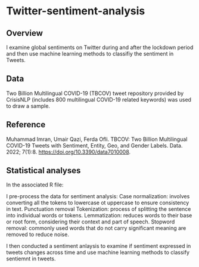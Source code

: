 # Twitter-sentiment-analysis
## Overview
I examine global sentiments on Twitter during and after the lockdown period and then use machine learning methods to classifiy the sentiment in Tweets. 

## Data
Two Billion Multilingual COVID-19 (TBCOV) tweet repository provided by CrisisNLP (includes 800 multilingual COVID-19 related keywords) was used to draw a sample.

## Reference
Muhammad Imran, Umair Qazi, Ferda Ofli. TBCOV: Two Billion Multilingual COVID-19 Tweets with Sentiment, Entity, Geo, and Gender Labels. Data. 2022; 7(1):8. https://doi.org/10.3390/data7010008. 

## Statistical analyses
In the associated R file:

I pre-process the data for sentiment analysis:
    Case normalization: involves converting all the tokens to lowercase ot uppercase to ensure consistency in text.
    Punctuation removal
    Tokenization: process of splitting the sentence into individual words or tokens.
    Lemmatization: reduces words to their base or root form, considering their context and part of speech.
    Stopword removal: commonly used words that do not carry significant meaning are removed to reduce noise.


I then conducted a sentiment anlaysis to examine if sentiment expressed in tweets changes across time and use machine learning methods to classify sentiemnt in tweets.


